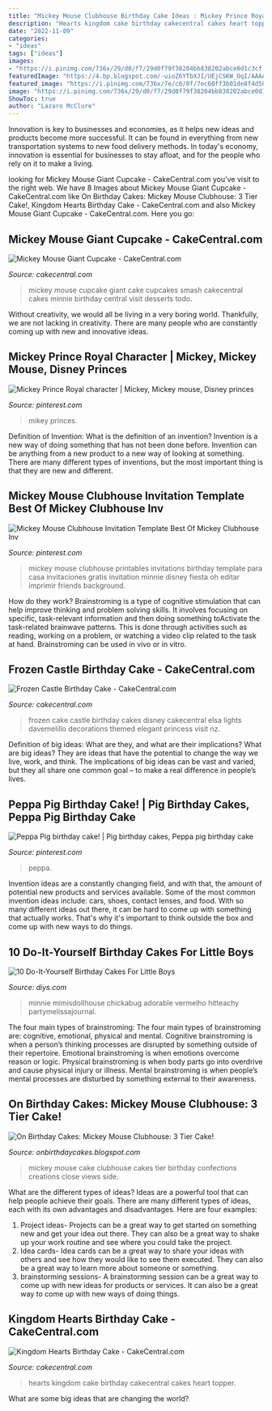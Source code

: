 ```yaml
---
title: "Mickey Mouse Clubhouse Birthday Cake Ideas : Mickey Prince Royal Character"
description: "Hearts kingdom cake birthday cakecentral cakes heart topper"
date: "2022-11-09"
categories:
- "ideas"
tags: ["ideas"]
images:
- "https://i.pinimg.com/736x/29/d0/f7/29d0f79f38204bb838202abce0d1c3cf.jpg"
featuredImage: "https://4.bp.blogspot.com/-uioZ6YTbXJI/UEjCSKW_OqI/AAAAAAAADQU/GhIsQUz7PY0/s1600/Mickey+3+tier+4protected.JPG"
featured_image: "https://i.pinimg.com/736x/7e/c6/0f/7ec60ff3b01de8f4d584e59a81f3319f--peppa-pig-birthday-cake-theme-ideas.jpg"
image: "https://i.pinimg.com/736x/29/d0/f7/29d0f79f38204bb838202abce0d1c3cf.jpg"
ShowToc: true
author: "Lazaro McClure"
---
```



Innovation is key to businesses and economies, as it helps new ideas and products become more successful. It can be found in everything from new transportation systems to new food delivery methods. In today's economy, innovation is essential for businesses to stay afloat, and for the people who rely on it to make a living.

	

		
looking for Mickey Mouse Giant Cupcake - CakeCentral.com you've visit to the right web. We have 8 Images about Mickey Mouse Giant Cupcake - CakeCentral.com like On Birthday Cakes: Mickey Mouse Clubhouse: 3 Tier Cake!, Kingdom Hearts Birthday Cake - CakeCentral.com and also Mickey Mouse Giant Cupcake - CakeCentral.com. Here you go:
		
    
## Mickey Mouse Giant Cupcake - CakeCentral.com

<img loading=lazy src="https://cdn001.cakecentral.com/gallery/2015/03/900_209291c0W_mickey-mouse-giant-cupcake.jpg" onerror="this.onerror=null;this.src='https://tse4.mm.bing.net/th?id=OIP.wHHpVV71rl5XY9MNoMA7XQHaH2&amp;pid=15.1';" alt="Mickey Mouse Giant Cupcake - CakeCentral.com">

_Source: cakecentral.com_

>mickey mouse cupcake giant cake cupcakes smash cakecentral cakes minnie birthday central visit desserts todo. 

	

Without creativity, we would all be living in a very boring world. Thankfully, we are not lacking in creativity. There are many people who are constantly coming up with new and innovative ideas.

    
## Mickey Prince Royal Character | Mickey, Mickey Mouse, Disney Princes

<img loading=lazy src="https://i.pinimg.com/736x/8a/fc/b1/8afcb1c00ced7d9552ce5ceb372372d4.jpg" onerror="this.onerror=null;this.src='https://tse4.mm.bing.net/th?id=OIP.nFYUui4-fEw4AspHI6PJAgHaJ3&amp;pid=15.1';" alt="Mickey Prince Royal character | Mickey, Mickey mouse, Disney princes">

_Source: pinterest.com_

>mikey princes. 

	

Definition of Invention: What is the definition of an invention?
Invention is a new way of doing something that has not been done before. Invention can be anything from a new product to a new way of looking at something. There are many different types of inventions, but the most important thing is that they are new and different.

    
## Mickey Mouse Clubhouse Invitation Template Best Of Mickey Clubhouse Inv

<img loading=lazy src="https://i.pinimg.com/736x/29/d0/f7/29d0f79f38204bb838202abce0d1c3cf.jpg" onerror="this.onerror=null;this.src='https://tse1.mm.bing.net/th?id=OIP.8I5ItC2AL54EpzfLbMjeEQHaJ3&amp;pid=15.1';" alt="Mickey Mouse Clubhouse Invitation Template Best Of Mickey Clubhouse Inv">

_Source: pinterest.com_

>mickey mouse clubhouse printables invitations birthday template para casa invitaciones gratis invitation minnie disney fiesta oh editar imprimir friends background. 

	

How do they work?
Brainstroming is a type of cognitive stimulation that can help improve thinking and problem solving skills. It involves focusing on specific, task-relevant information and then doing something toActivate the task-related brainwave patterns. This is done through activities such as reading, working on a problem, or watching a video clip related to the task at hand. Brainstroming can be used in vivo or in vitro.

    
## Frozen Castle Birthday Cake - CakeCentral.com

<img loading=lazy src="https://cdn001.cakecentral.com/gallery/2016/06/900_frozen-castle-birthday-cake-937512F0Qgj.jpg" onerror="this.onerror=null;this.src='https://tse3.mm.bing.net/th?id=OIP.0pAN8JY0YuBpq-8LxMucyAHaLH&amp;pid=15.1';" alt="Frozen Castle Birthday Cake - CakeCentral.com">

_Source: cakecentral.com_

>frozen cake castle birthday cakes disney cakecentral elsa lights davemelillo decorations themed elegant princess visit nz. 

	

Definition of big ideas: What are they, and what are their implications?
What are big ideas? They are ideas that have the potential to change the way we live, work, and think. The implications of big ideas can be vast and varied, but they all share one common goal – to make a real difference in people’s lives.

    
## Peppa Pig Birthday Cake! | Pig Birthday Cakes, Peppa Pig Birthday Cake

<img loading=lazy src="https://i.pinimg.com/736x/7e/c6/0f/7ec60ff3b01de8f4d584e59a81f3319f--peppa-pig-birthday-cake-theme-ideas.jpg" onerror="this.onerror=null;this.src='https://tse1.mm.bing.net/th?id=OIP.H5xQ32NzPhZrH0OrGluEigHaI5&amp;pid=15.1';" alt="Peppa Pig birthday cake! | Pig birthday cakes, Peppa pig birthday cake">

_Source: pinterest.com_

>peppa. 

	

Invention ideas are a constantly changing field, and with that, the amount of potential new products and services available. Some of the most common invention ideas include: cars, shoes, contact lenses, and food. With so many different ideas out there, it can be hard to come up with something that actually works. That's why it's important to think outside the box and come up with new ways to do things.

    
## 10 Do-It-Yourself Birthday Cakes For Little Boys

<img loading=lazy src="https://cdn.diys.com/wp-content/uploads/2015/06/Mickey-Mouse-Cake.jpg" onerror="this.onerror=null;this.src='https://tse1.mm.bing.net/th?id=OIP.q9yA710bgcR16LvrLxRa3gHaLH&amp;pid=15.1';" alt="10 Do-It-Yourself Birthday Cakes For Little Boys">

_Source: diys.com_

>minnie mimisdollhouse chickabug adorable vermelho hitteachy partymelissajournal. 

	

The four main types of brainstroming:
The four main types of brainstroming are: cognitive, emotional, physical and mental. Cognitive brainstroming is when a person’s thinking processes are disrupted by something outside of their repertoire. Emotional brainstroming is when emotions overcome reason or logic. Physical brainstroming is when body parts go into overdrive and cause physical injury or illness. Mental brainstroming is when people’s mental processes are disturbed by something external to their awareness.

    
## On Birthday Cakes: Mickey Mouse Clubhouse: 3 Tier Cake!

<img loading=lazy src="https://4.bp.blogspot.com/-uioZ6YTbXJI/UEjCSKW_OqI/AAAAAAAADQU/GhIsQUz7PY0/s1600/Mickey+3+tier+4protected.JPG" onerror="this.onerror=null;this.src='https://tse4.mm.bing.net/th?id=OIP.OHQGRHX_8V5MjCpEmJ88cQHaJ4&amp;pid=15.1';" alt="On Birthday Cakes: Mickey Mouse Clubhouse: 3 Tier Cake!">

_Source: onbirthdaycakes.blogspot.com_

>mickey mouse cake clubhouse cakes tier birthday confections creations close views side. 

	

What are the different types of ideas?
Ideas are a powerful tool that can help people achieve their goals. There are many different types of ideas, each with its own advantages and disadvantages. Here are four examples: 
1. Project ideas- Projects can be a great way to get started on something new and get your idea out there. They can also be a great way to shake up your work routine and see where you could take the project. 
2. Idea cards- Idea cards can be a great way to share your ideas with others and see how they would like to see them executed. They can also be a great way to learn more about someone or something. 
3. brainstorming sessions- A brainstorming session can be a great way to come up with new ideas for products or services. It can also be a great way to come up with new ways of doing things.

    
## Kingdom Hearts Birthday Cake - CakeCentral.com

<img loading=lazy src="https://cdn001.cakecentral.com/gallery/2015/03/900_879829bFsH_kingdom-hearts-birthday-cake.jpg" onerror="this.onerror=null;this.src='https://tse3.mm.bing.net/th?id=OIP.FI4yXbAHgHEsFpcRiyp-nAHaJ4&amp;pid=15.1';" alt="Kingdom Hearts Birthday Cake - CakeCentral.com">

_Source: cakecentral.com_

>hearts kingdom cake birthday cakecentral cakes heart topper. 

	

What are some big ideas that are changing the world?

